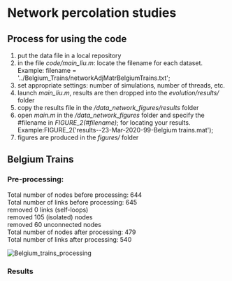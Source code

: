 # Network percolation studies

## Process for using the code
1. put the data file in a local repository
2. in the file *code/main_liu.m*: locate the filename for each dataset. Example: filename = '../Belgium_Trains/networkAdjMatrBelgiumTrains.txt';
3. set appropriate settings: number of simulations, number of threads, etc.
4. launch *main_liu.m*, results are then dropped into the *evolution/results/* folder
5. copy the results file in the */data_network_figures/results* folder
5. open *main.m* in the */data_network_figures* folder and specify the #filename in *FIGURE_2(#filename)*; for locating your results. Example:FIGURE_2('results--23-Mar-2020-99-Belgium trains.mat');
6. figures are produced in the *figures/* folder

## Belgium Trains
### Pre-processing:
Total number of nodes before processing: 644  
Total number of links before processing: 645  
removed 0 links (self-loops)  
removed 105 (isolated) nodes  
removed 60 unconnected nodes  
Total number of nodes after processing: 479  
Total number of links after processing: 540  


![Belgium_trains_processing](https://github.com/Liyubov/network_percolation_studies/figures/1_Belgium_trains_analytics.png)

### Results